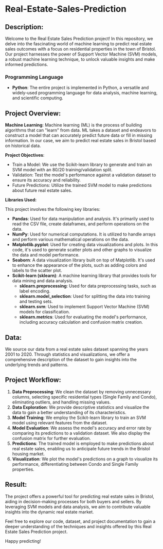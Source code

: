 # Real-Estate-Sales-Prediction

## Description:
Welcome to the Real Estate Sales Prediction project! In this repository, we delve into the fascinating world of machine learning to predict real estate sales outcomes with a focus on residential properties in the town of Bristol. Our project harnesses the power of Support Vector Machine (SVM) models, a robust machine learning technique, to unlock valuable insights and make informed predictions.

### Programming Language

- **Python**: The entire project is implemented in Python, a versatile and widely-used programming language for data analysis, machine learning, and scientific computing.

## Project Overview:

**Machine Learning**:
Machine learning (ML) is the process of building algorithms that can "learn" from data. ML takes a dataset and endeavors to construct a model that can accurately predict future data or fill in missing information. In our case, we aim to predict real estate sales in Bristol based on historical data.

**Project Objectives**:
* Train a Model: We use the Scikit-learn library to generate and train an SVM model with an 80/20 training/validation split.
* Validation: Test the model's performance against a validation dataset to ensure its accuracy and reliability.
* Future Predictions: Utilize the trained SVM model to make predictions about future real estate sales.

**Libraries Used:**

This project involves the following key libraries:

- **Pandas**: Used for data manipulation and analysis. It's primarily used to read the CSV file, create dataframes, and perform operations on the data.
- **NumPy**: Used for numerical computations. It is utilized to handle arrays and perform various mathematical operations on the data.
- **Matplotlib.pyplot**: Used for creating data visualizations and plots. In this code, it's used to generate scatter plots and other graphs to visualize the data and model performance.
- **Seaborn**: A data visualization library built on top of Matplotlib. It's used to enhance the appearance of the plots, such as adding colors and labels to the scatter plot.
- **Scikit-learn (sklearn)**: A machine learning library that provides tools for data mining and data analysis.
  - **sklearn.preprocessing**: Used for data preprocessing tasks, such as label encoding.
  - **sklearn.model_selection**: Used for splitting the data into training and testing sets.
  - **sklearn.svm**: Used to implement Support Vector Machine (SVM) models for classification.
  - **sklearn.metrics**: Used for evaluating the model's performance, including accuracy calculation and confusion matrix creation.

## Data:
We source our data from a real estate sales dataset spanning the years 2001 to 2020. Through statistics and visualizations, we offer a comprehensive description of the dataset to gain insights into the underlying trends and patterns.

## Project Workflow:
1. **Data Preprocessing**: We clean the dataset by removing unnecessary columns, selecting specific residential types (Single Family and Condo), eliminating outliers, and handling missing values.
2. **Data Exploration**: We provide descriptive statistics and visualize the data to gain a better understanding of its characteristics.
3. **Model Training**: We employ the Scikit-learn library to train an SVM model using relevant features from the dataset.
4. **Model Evaluation**: We assess the model's accuracy and error rate by comparing its predictions to a validation dataset. We also display the confusion matrix for further evaluation.
5. **Predictions**: The trained model is employed to make predictions about real estate sales, enabling us to anticipate future trends in the Bristol housing market.
6. **Visualization**: We plot the model's predictions on a graph to visualize its performance, differentiating between Condo and Single Family properties.

## Result:
The project offers a powerful tool for predicting real estate sales in Bristol, aiding in decision-making processes for both buyers and sellers. By leveraging SVM models and data analysis, we aim to contribute valuable insights into the dynamic real estate market.

Feel free to explore our code, dataset, and project documentation to gain a deeper understanding of the techniques and insights offered by this Real Estate Sales Prediction project.

Happy predicting!

